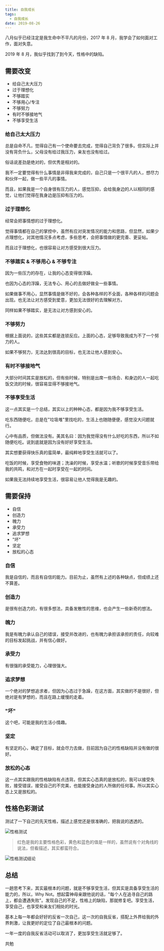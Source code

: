 ```yaml
---
title: 自我成长
tags:
  - 自我成长
date: 2019-08-26
---
```


八月似乎已经注定是我生命中不平凡的月份，2017 年 8 月，我学会了如何面对工作，面对失意。

2019 年 8 月，我似乎找到了到今天，性格中的缺陷。

## 需要改变

- 给自己太大压力
- 过于理想化
- 不够踏实
- 不够用心/专注
- 不够努力
- 有时不够接地气
- 不够享受生活

### 给自己太大压力

总是自命不凡，觉得自己有一个使命要去完成，觉得自己背负了很多。但实际上并没有背负什么，父母没有给过我压力，亲友也没有给过。

俗话说差劲是绝对的，但优秀是相对的。

我不一定要觉得有什么事情是非得我来完成的，自己只是一个很平凡的人，想尽力和伙伴一起，做一些平凡的事情。

而且，如果我是一个自身很有压力的人，感觉压抑，会给我身边的人以相同的感觉，让他们觉得在我身边是压抑有压力的。

### 过于理想化

经常会把事情想的过于理想化。

觉得事情都在自己的掌控中，虽然有应对突发情况的能力和思路，但显然，如果少点理想化，对其他情况多点考虑，多些思考，会把事情做的更完善、更妥帖。

而且过于理想化，也很容易让对方感受到很大压力。

### 不够踏实 & 不够用心 & 不够专注

因为一些压力的存在，让我的心态变得很浮躁。

也因为心态的浮躁，无法专心、用心的去做好做全一些事情。

如果做事不用心，显然事情是做不好的，会各种各样的不全面，各种各样的问题会出现。也无法让对方感受到爱意，更加无法很好的去理解对方。

同样如果不够踏实，是无法让对方感到安心的。

### 不够努力

根据上面说的，这些其实都是连锁反应。上面的心态，足够导致我成为不了一个努力的人。

如果不够努力，无法达到很高的目标，也无法让他人感到安心。

### 有时不够接地气

大部分时间其实是放松的，但有些时候，特别是出席一些场合、和身边的人一起吃饭交流的时候，很容易显得不够接地气。

### 不够享受生活

这一点其实是一个总结，其实以上的种种心态，都是因为我不够享受生活。

吃东西随便吃，总是在"垃圾堆"里找吃的，生活上也随随便便，感觉没大问题就行。

心中有品质，但做法没有。美其名曰：因为我觉得没有什么好吃的东西，所以不如随便吃吃。说到底就是因为没有好好享受生活。

其实想要获得快乐真的蛮简单，最纯粹地享受生活就可以了。

吃饭的时候，享受食物的味道；洗澡的时候，享受水温；听歌的时候享受音乐带给我的共鸣，和对方在一起时享受在一起的时间。

如果我无法持续地享受生活，很容易让他人觉得我是无趣的。

## 需要保持

- 自信
- 创造力
- 魄力
- 承受力
- 追求梦想
- "坏"
- 坚定
- 放松的心态

### 自信

我是自信的，而且有自信的能力。目前为止，虽然有上述的各种缺点，但成绩上还不算差。

### 创造力

是很有创造力的，有很多想法，具备发散性的思维，也会产生一些新奇的想法。

### 魄力

我是有魄力承认自己的错误，接受并改进的，也有魄力承担该承担的责任，向较难的目标发起挑战，并有信心做好。

### 承受力

有很强的承受能力，心理很强大。

### 追求梦想

一个绝对的梦想追求者，但因为心态过于急躁，在这方面，其实做的不是很好，但绝对是有梦想的，而且在路上缓慢的走着。

### "坏"

这个吧，可能是我的生活小情趣。

### 坚定

有坚定的心，确定了目标，就会尽力去做，目前因为自己的性格缺陷并没有做的很好。

### 放松的心态

这一点其实跟我的性格缺陷有点违背。但其实心态真的是放松的，我可以接受失败，接受错误，接受自己的不完美，也能接受身边的人所做的任何事。所以其实心态上又是放松的。

## 性格色彩测试

测试了一下自己的先天性格，描述上感觉还是很准确的，把我说的透透的。

![性格测试](https://sherlockblaze.com/resources/img/myself/性格测试.png)

> 红色是我的主要性格色彩，黄色和蓝色的值是一样的，虽然说有个对角线的说法，但看描述，其实都蛮符合。

![性格测试结论](https://sherlockblaze.com/resources/img/myself/性格测试结论.png)

## 总结

一趟思考下来，其实最根本的问题，就是不够享受生活，但其实是具备享受生活的能力的，所以，Why Not。想起雷神母亲跟他说的话，"每个人在追寻自己的路上，都会遭遇失败"。发现自己的不足，性格上的缺陷，那就修复吧。享受生活，享受自己，也享受和亲友们相处的时光。

基本上每一年都会好好的反省一次自己，这一次的自我反省，搭配上外界给我的外界刺激，让我更好的定位了自己最根本的问题。

一年一度的自我反省活动可以取消了，更加享受生活就足够了。

共勉
